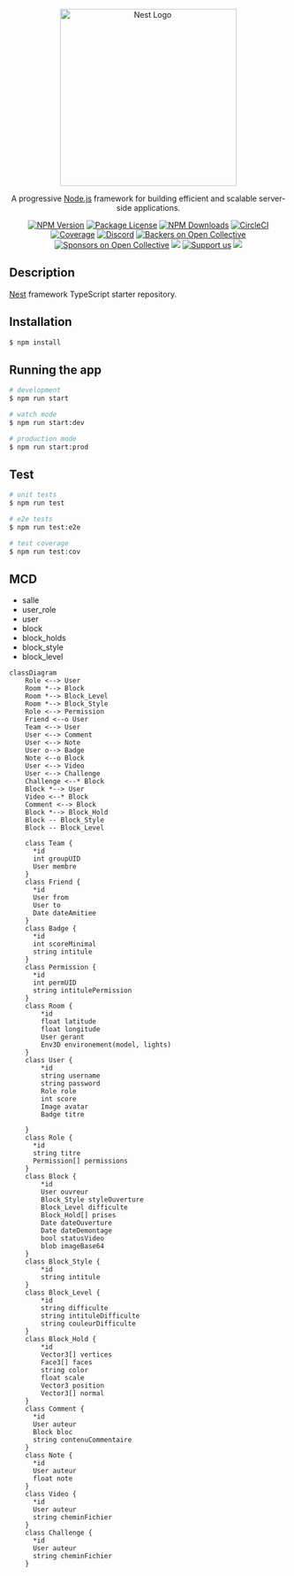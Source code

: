 <p align="center">
  <a href="http://nestjs.com/" target="blank"><img src="https://nestjs.com/img/logo_text.svg" width="320" alt="Nest Logo" /></a>
</p>

[circleci-image]: https://img.shields.io/circleci/build/github/nestjs/nest/master?token=abc123def456
[circleci-url]: https://circleci.com/gh/nestjs/nest

  <p align="center">A progressive <a href="http://nodejs.org" target="_blank">Node.js</a> framework for building efficient and scalable server-side applications.</p>
    <p align="center">
<a href="https://www.npmjs.com/~nestjscore" target="_blank"><img src="https://img.shields.io/npm/v/@nestjs/core.svg" alt="NPM Version" /></a>
<a href="https://www.npmjs.com/~nestjscore" target="_blank"><img src="https://img.shields.io/npm/l/@nestjs/core.svg" alt="Package License" /></a>
<a href="https://www.npmjs.com/~nestjscore" target="_blank"><img src="https://img.shields.io/npm/dm/@nestjs/common.svg" alt="NPM Downloads" /></a>
<a href="https://circleci.com/gh/nestjs/nest" target="_blank"><img src="https://img.shields.io/circleci/build/github/nestjs/nest/master" alt="CircleCI" /></a>
<a href="https://coveralls.io/github/nestjs/nest?branch=master" target="_blank"><img src="https://coveralls.io/repos/github/nestjs/nest/badge.svg?branch=master#9" alt="Coverage" /></a>
<a href="https://discord.gg/G7Qnnhy" target="_blank"><img src="https://img.shields.io/badge/discord-online-brightgreen.svg" alt="Discord"/></a>
<a href="https://opencollective.com/nest#backer" target="_blank"><img src="https://opencollective.com/nest/backers/badge.svg" alt="Backers on Open Collective" /></a>
<a href="https://opencollective.com/nest#sponsor" target="_blank"><img src="https://opencollective.com/nest/sponsors/badge.svg" alt="Sponsors on Open Collective" /></a>
  <a href="https://paypal.me/kamilmysliwiec" target="_blank"><img src="https://img.shields.io/badge/Donate-PayPal-ff3f59.svg"/></a>
    <a href="https://opencollective.com/nest#sponsor"  target="_blank"><img src="https://img.shields.io/badge/Support%20us-Open%20Collective-41B883.svg" alt="Support us"></a>
  <a href="https://twitter.com/nestframework" target="_blank"><img src="https://img.shields.io/twitter/follow/nestframework.svg?style=social&label=Follow"></a>
</p>
  <!--[![Backers on Open Collective](https://opencollective.com/nest/backers/badge.svg)](https://opencollective.com/nest#backer)
  [![Sponsors on Open Collective](https://opencollective.com/nest/sponsors/badge.svg)](https://opencollective.com/nest#sponsor)-->

## Description

[Nest](https://github.com/nestjs/nest) framework TypeScript starter repository.

## Installation

```bash
$ npm install
```

## Running the app

```bash
# development
$ npm run start

# watch mode
$ npm run start:dev

# production mode
$ npm run start:prod
```

## Test

```bash
# unit tests
$ npm run test

# e2e tests
$ npm run test:e2e

# test coverage
$ npm run test:cov
```

## MCD

* salle
* user_role
* user
* block
* block_holds
* block_style
* block_level



```mermaid
classDiagram
    Role <--> User
    Room *--> Block
    Room *--> Block_Level
    Room *--> Block_Style
    Role <--> Permission
    Friend <--o User
    Team <--> User
    User <--> Comment
    User <--> Note
    User o--> Badge
    Note <--o Block
    User <--> Video
    User <--> Challenge
    Challenge <--* Block
    Block *--> User
    Video <--* Block
    Comment <--> Block
    Block *--> Block_Hold
    Block -- Block_Style
    Block -- Block_Level

    class Team {
      *id
      int groupUID
      User membre
    }
    class Friend {
      *id
      User from
      User to
      Date dateAmitiee
    }
    class Badge {
      *id
      int scoreMinimal
      string intitule
    }
    class Permission {
      *id
      int permUID
      string intitulePermission
    }
    class Room {
        *id
        float latitude
        float longitude
        User gerant
        Env3D environement(model, lights)
    }
    class User {
        *id
        string username
        string password
        Role role
        int score
        Image avatar
        Badge titre

    }
    class Role {
      *id
      string titre
      Permission[] permissions
    }
    class Block {
        *id
        User ouvreur
        Block_Style styleOuverture
        Block_Level difficulte
        Block_Hold[] prises
        Date dateOuverture
        Date dateDemontage
        bool statusVideo
        blob imageBase64
    }
    class Block_Style {
        *id
        string intitule
    }
    class Block_Level {
        *id
        string difficulte
        string intituleDifficulte
        string couleurDifficulte
    }
    class Block_Hold {
        *id
        Vector3[] vertices
        Face3[] faces
        string color
        float scale
        Vector3 position
        Vector3[] normal
    }
    class Comment {
      *id
      User auteur
      Block bloc
      string contenuCommentaire
    }
    class Note {
      *id
      User auteur
      float note      
    }
    class Video {
      *id
      User auteur
      string cheminFichier      
    }
    class Challenge {
      *id
      User auteur
      string cheminFichier      
    }    
```
